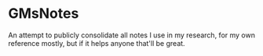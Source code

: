 # GMsNotes
An attempt to publicly consolidate all notes I use in my research, for my own reference mostly, but if it helps anyone that'll be great.
